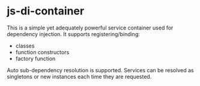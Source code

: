 # js-di-container
This is a simple yet adequately powerful service container used for dependency injection.
It supports registering/binding:
- classes
- function constructors
- factory function

Auto sub-dependency resolution is supported.
Services can be resolved as singletons or new instances each time they are requested.
